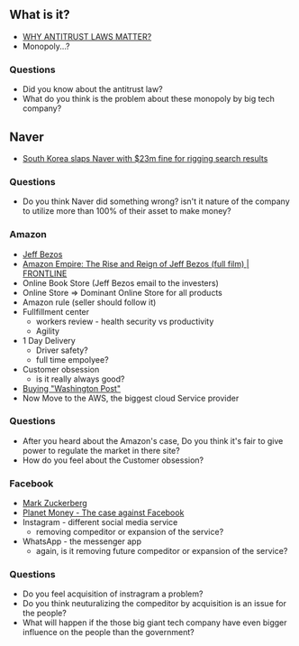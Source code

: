 ## What is it?
* [WHY ANTITRUST LAWS MATTER?](https://www.markhamlawfirm.com/law-articles/why-antitrust-laws-matter/)
* Monopoly...?


### Questions
* Did you know about the antitrust law? 
* What do you think is the problem about these monopoly by big tech company?


## Naver
* [South Korea slaps Naver with $23m fine for rigging search results](https://asia.nikkei.com/Business/Technology/South-Korea-slaps-Naver-with-23m-fine-for-rigging-search-results)

### Questions
* Do you think Naver did something wrong? isn't it nature of the company to utilize more than 100% of their asset to make money?


### Amazon
* [Jeff Bezos](https://en.wikipedia.org/wiki/Jeff_Bezos)
* [Amazon Empire: The Rise and Reign of Jeff Bezos (full film) | FRONTLINE](https://youtu.be/RVVfJVj5z8s?list=WL)
* Online Book Store (Jeff Bezos email to the investers)
* Online Store => Dominant Online Store for all products
* Amazon rule (seller should follow it)
* Fullfillment center
  * workers review - health security vs productivity
  * Agility 
* 1 Day Delivery
  * Driver safety?
  * full time empolyee?
* Customer obsession
  * is it really always good?
* [Buying "Washington Post"](https://www.bbc.com/news/av/business-23582797)
* Now Move to the AWS, the biggest cloud Service provider

### Questions
* After you heard about the Amazon's case, Do you think it's fair to give power to regulate the market in there site?
* How do you feel about the Customer obsession?


### Facebook
* [Mark Zuckerberg](https://en.wikipedia.org/wiki/Mark_Zuckerberg)
* [Planet Money - The case against Facebook](https://www.npr.org/2020/12/16/947160910/the-case-against-facebook)
* Instagram - different social media service
  * removing compeditor or expansion of the service?
* WhatsApp - the messenger app
  * again, is it removing future compeditor or expansion of the service? 
  
  
### Questions
* Do you feel acquisition of instragram a problem?
* Do you think neuturalizing the compeditor by acquisition is an issue for the people?
* What will happen if the those big giant tech company have even bigger influence on the people than the government?

